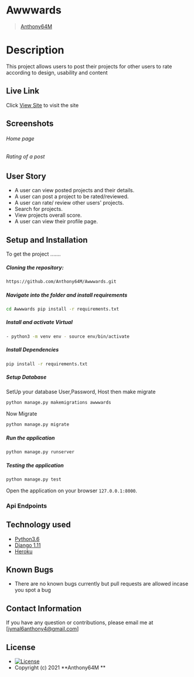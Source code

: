 # Awwwards

>[Anthony64M](https://github.com/Anthony64M)  
  
# Description  
This project allows users to post their projects for other users to rate according to design, usability and content 
##  Live Link  
 Click [View Site]()  to visit the site
  
## Screenshots 
###### Home page
 
<!-- <img src="https://ucarecdn.com/a4305bbb-8ef8-4570-8bf2-48ea79029197/"> -->
 
 ###### Rating of a post
 <!-- <img src="https://ucarecdn.com/fa9f5724-d815-4c55-b5a0-414dbc727d02/">  -->


 
## User Story  
  
* A user can view posted projects and their details.  
* A user can post a project to be rated/reviewed. 
* A user can rate/ review other users' projects.  
* Search for projects.  
* View projects overall score.
* A user can view their profile page.  
  

  
## Setup and Installation  
To get the project .......  
  
##### Cloning the repository:  
 ```bash 
 https://github.com/Anthony64M/Awwwards.git 
```
##### Navigate into the folder and install requirements  
 ```bash 
cd Awwwards pip install -r requirements.txt 
```
##### Install and activate Virtual  
 ```bash 
- python3 -m venv env - source env/bin/activate  
```  
##### Install Dependencies  
 ```bash 
 pip install -r requirements.txt 
```  
 ##### Setup Database  
  SetUp your database User,Password, Host then make migrate  
 ```bash 
python manage.py makemigrations awwwards
 ``` 
 Now Migrate  
 ```bash 
 python manage.py migrate 
```
##### Run the application  
 ```bash 
 python manage.py runserver 
``` 
##### Testing the application  
 ```bash 
 python manage.py test 
```
Open the application on your browser `127.0.0.1:8000`.  
  
 ### Api Endpoints
 <!-- * https://chawwards.herokuapp.com/api/users/
 * https://chawwards.herokuapp.com/api/profile/
 * https://chawwards.herokuapp.com/api/posts/ -->
 
 
## Technology used  
  
* [Python3.6](https://www.python.org/)  
* [Django 1.11](https://docs.djangoproject.com/en/2.2/)  
* [Heroku](https://heroku.com)  
  
  
## Known Bugs  
* There are no known bugs currently but pull requests are allowed incase you spot a bug  
  
## Contact Information   
If you have any question or contributions, please email me at [jymal6anthony4@gmail.com]  
  
## License 

* [![License](https://img.shields.io/packagist/l/loopline-systems/closeio-api-wrapper.svg)](https://github.com/Anthony64M/Picture-Globe/blob/master/LICENSE)  
* Copyright (c) 2021 **Anthony64M **